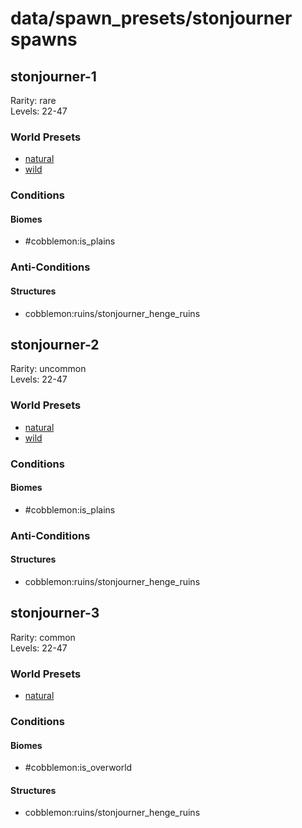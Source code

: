 # data/spawn_presets/stonjourner spawns  
  
## stonjourner-1  
Rarity: rare  
Levels: 22-47  
  
### World Presets  
* [natural](/data/world_presets/natural.md)  
* [wild](/data/world_presets/wild.md)  
  
### Conditions  
  
#### Biomes  
  * #cobblemon:is_plains
  
  
### Anti-Conditions  
  
#### Structures  
  * cobblemon:ruins/stonjourner_henge_ruins
  
  
## stonjourner-2  
Rarity: uncommon  
Levels: 22-47  
  
### World Presets  
* [natural](/data/world_presets/natural.md)  
* [wild](/data/world_presets/wild.md)  
  
### Conditions  
  
#### Biomes  
  * #cobblemon:is_plains
  
  
### Anti-Conditions  
  
#### Structures  
  * cobblemon:ruins/stonjourner_henge_ruins
  
  
## stonjourner-3  
Rarity: common  
Levels: 22-47  
  
### World Presets  
* [natural](/data/world_presets/natural.md)  
  
### Conditions  
  
#### Biomes  
  * #cobblemon:is_overworld
  
  
#### Structures  
  * cobblemon:ruins/stonjourner_henge_ruins
  
